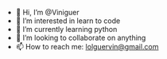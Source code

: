 - 👋 Hi, I’m @Viniguer
- 👀 I’m interested in learn to code
- 🌱 I’m currently learning python
- 💞️ I’m looking to collaborate on anything
- 📫 How to reach me: lolguervin@gmail.com 

<!---
Viniguer/Viniguer is a ✨ special ✨ repository because its `README.md` (this file) appears on your GitHub profile.
You can click the Preview link to take a look at your changes.
--->
